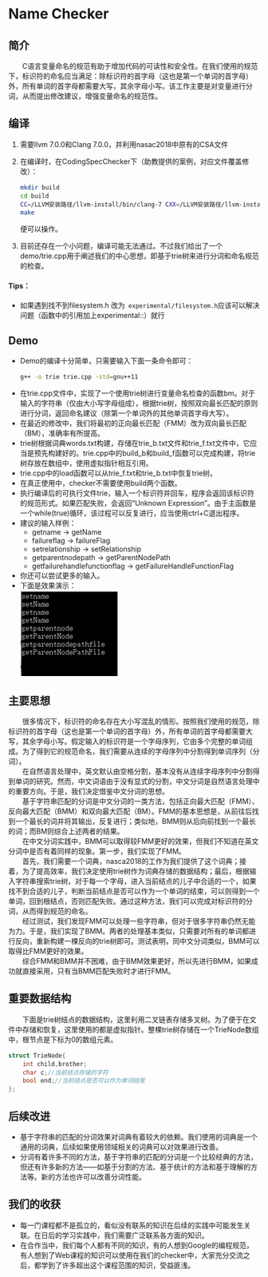 # Name Checker
## 简介
&emsp;&emsp;C语言变量命名的规范有助于增加代码的可读性和安全性。在我们使用的规范下，标识符的命名应当满足：除标识符的首字母（这也是第一个单词的首字母）外，所有单词的首字母都需要大写，其余字母小写。该工作主要是对变量进行分词，从而提出修改建议，增强变量命名的规范性。
## 编译
1. 需要llvm 7.0.0和Clang 7.0.0，并利用nasac2018中原有的CSA文件  
2. 在编译时，在CodingSpecChecker下（助教提供的案例，对应文件覆盖修改）：

   ```bash
   mkdir build
   cd build
   CC=/LLVM安装路径/llvm-install/bin/clang-7 CXX=/LLVM安装路径/llvm-install/bin/clang++ cmake ..
   make
   
   ```

   便可以操作。  
3. 目前还存在一个小问题，编译可能无法通过。不过我们给出了一个demo/trie.cpp用于阐述我们的中心思想，即基于trie树来进行分词和命名规范的检查。
#### Tips：
+ 如果遇到找不到filesystem.h 改为` experimental/filesystem.h`应该可以解决问题（函数中的引用加上experimental::）就行
## Demo
+ Demo的编译十分简单，只需要输入下面一条命令即可：
    ```bash
    g++ -o trie trie.cpp -std=gnu++11
    ```
+ 在trie.cpp文件中，实现了一个使用trie树进行变量命名检查的函数bm。对于输入的字符串（仅由大小写字母组成），根据trie树，按照双向最长匹配的原则进行分词，返回命名建议（除第一个单词外的其他单词首字母大写）。
+ 在最近的修改中，我们将最初的正向最长匹配（FMM）改为双向最长匹配（BM），准确率有所提高。
+ trie树根据词典words.txt构建，存储在trie_b.txt文件和trie_f.txt文件中，它应当是预先构建好的。trie.cpp中的build_b和build_f函数可以完成构建，将trie树存放在数组中，使用虚拟指针相互引用。
+ trie.cpp中的load函数可以从trie_f.txt和trie_b.txt中恢复trie树。
+ 在真正使用中，checker不需要使用build两个函数。
+ 执行编译后的可执行文件trie，输入一个标识符并回车，程序会返回该标识符的规范形式。如果匹配失败，会返回“Unknown Expression”。由于主函数是一个while(true)循环，该过程可以反复进行，应当使用ctrl+C退出程序。
+ 建议的输入样例：  
    + getname -> getName
    + failureflag -> failureFlag
    + setrelationship -> setRelationship
    + getparentnodepath -> getParentNodePath
    + getfailurehandlefunctionflag -> getFailureHandleFunctionFlag
+ 你还可以尝试更多的输入。
+ 下面是效果演示：  
    ![picture](demo_pic.png)

## 主要思想
&emsp;&emsp;很多情况下，标识符的命名存在大小写混乱的情形。按照我们使用的规范，除标识符的首字母（这也是第一个单词的首字母）外，所有单词的首字母都需要大写，其余字母小写。假定输入的标识符是一个字母序列，它由多个完整的单词组成。为了得到它的规范命名，我们需要从连续的字母序列中分割得到单词序列（分词）。  
&emsp;&emsp;在自然语言处理中，英文默认由空格分割，基本没有从连续字母序列中分割得到单词的研究。然而，中文词语由于没有显式的分割，中文分词是自然语言处理中的重要方向。于是，我们决定借鉴中文分词的思想。  
&emsp;&emsp;基于字符串匹配的分词是中文分词的一类方法，包括正向最大匹配（FMM）、反向最大匹配（BMM）和双向最大匹配（BM）。FMM的基本思想是，从前往后找到一个最长的词并将其输出，反复进行；类似地，BMM则从后向前找到一个最长的词；而BM则综合上述两者的结果。  
&emsp;&emsp;在中文分词实践中，BMM可以取得较FMM更好的效果，但我们不知道在英文分词中是否有着同样的现象。第一步，我们实现了FMM。   
&emsp;&emsp;首先，我们需要一个词典，nasca2018的工作为我们提供了这个词典；接着，为了提高效率，我们决定使用trie树作为词典存储的数据结构；最后，根据输入字符串搜索trie树，对于每一个字母，进入当前结点的儿子中合适的一个，如果找不到合适的儿子，判断当前结点是否可以作为一个单词的结束，可以则得到一个单词，回到根结点，否则匹配失败。通过这种方法，我们可以完成对标识符的分词，从而得到规范的命名。  
&emsp;&emsp;经过测试，我们发现FMM可以处理一些字符串，但对于很多字符串仍然无能为力。于是，我们实现了BMM。两者的处理基本类似，只需要对所有的单词都进行反向，重新构建一棵反向的trie树即可。测试表明，同中文分词类似，BMM可以取得比FMM更好的效果。  
&emsp;&emsp;综合FMM和BMM并不困难，由于BMM效果更好，所以先进行BMM，如果成功就直接采用，只有当BMM匹配失败时才进行FMM。
## 重要数据结构
&emsp;&emsp;下面是trie树结点的数据结构，这里利用二叉链表存储多叉树。为了便于在文件中存储和恢复，这里使用的都是虚拟指针。整棵trie树存储在一个TrieNode数组中，根节点是下标为0的数组元素。
```C
struct TrieNode{
	int child,brother;
	char c;//当前结点存储的字符
	bool end;//当前结点是否可以作为单词结尾
};
```
## 后续改进
+ 基于字符串的匹配的分词效果对词典有着较大的依赖。我们使用的词典是一个通用的词典，后续如果使用领域相关的词典可以对效果进行改善。
+ 分词有着许多不同的方法，基于字符串的匹配的分词是一个比较经典的方法，但还有许多新的方法——如基于分割的方法、基于统计的方法和基于理解的方法等。新的方法也许可以改善分词性能。
## 我们的收获
+ 每一门课程都不是孤立的，看似没有联系的知识在后续的实践中可能发生关联。在日后的学习实践中，我们需要广泛联系各方面的知识。
+ 在合作当中，我们每个人都有不同的知识，有的人想到Google的编程规范，有人想到了Web课程的知识可以使用在我们的checker中，大家充分交流之后，都学到了许多超出这个课程范围的知识，受益匪浅。
